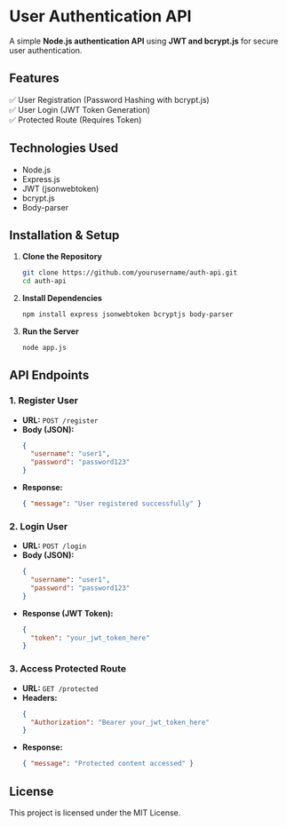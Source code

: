 # User Authentication API

A simple **Node.js authentication API** using **JWT and bcrypt.js** for secure user authentication.

## Features
✅ User Registration (Password Hashing with bcrypt.js)  
✅ User Login (JWT Token Generation)  
✅ Protected Route (Requires Token)  

## Technologies Used
- Node.js  
- Express.js  
- JWT (jsonwebtoken)  
- bcrypt.js  
- Body-parser  

## Installation & Setup
1. **Clone the Repository**  
   ```bash
   git clone https://github.com/yourusername/auth-api.git
   cd auth-api
   ```  
2. **Install Dependencies**  
   ```bash
   npm install express jsonwebtoken bcryptjs body-parser
   ```  
3. **Run the Server**  
   ```bash
   node app.js
   ```  

## API Endpoints
### 1. Register User
- **URL:** `POST /register`  
- **Body (JSON):**  
   ```json
   {
     "username": "user1",
     "password": "password123"
   }
   ```  
- **Response:**  
   ```json
   { "message": "User registered successfully" }
   ```  

### 2. Login User
- **URL:** `POST /login`  
- **Body (JSON):**  
   ```json
   {
     "username": "user1",
     "password": "password123"
   }
   ```  
- **Response (JWT Token):**  
   ```json
   {
     "token": "your_jwt_token_here"
   }
   ```  

### 3. Access Protected Route
- **URL:** `GET /protected`  
- **Headers:**  
   ```json
   {
     "Authorization": "Bearer your_jwt_token_here"
   }
   ```  
- **Response:**  
   ```json
   { "message": "Protected content accessed" }
   ```  

## License
This project is licensed under the MIT License.
